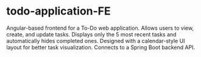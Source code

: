 # todo-application-FE
Angular-based frontend for a To-Do web application. Allows users to view, create, and update tasks. Displays only the 5 most recent tasks and automatically hides completed ones. Designed with a calendar-style UI layout for better task visualization. Connects to a Spring Boot backend API.
